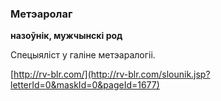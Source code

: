 ### Метэаролаг
**назоўнік, мужчынскі род**

Спецыяліст у галіне метэаралогіі.

<a rel="author">[http://rv-blr.com/](http://rv-blr.com/slounik.jsp?letterId=0&maskId=0&pageId=1677)</a>
